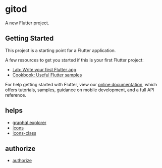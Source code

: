 # gitod

A new Flutter project.

## Getting Started

This project is a starting point for a Flutter application.

A few resources to get you started if this is your first Flutter project:

- [Lab: Write your first Flutter app](https://flutter.io/docs/get-started/codelab)
- [Cookbook: Useful Flutter samples](https://flutter.io/docs/cookbook)

For help getting started with Flutter, view our 
[online documentation](https://flutter.io/docs), which offers tutorials, 
samples, guidance on mobile development, and a full API reference.


## helps

- [graphql explorer](https://developer.github.com/v4/explorer/)
- [Icons](https://material.io/tools/icons/)
- [Icons-class](https://docs.flutter.io/flutter/material/Icons-class.html)

## authorize

- [authorize](https://github.com/login/oauth/authorize?scope=notification%2Cgist%2Cuser%2Crepo&client_id=19fb0f456308a43db1b6&redirect_uri=https://me.ddot.ink/gitod/)

## 